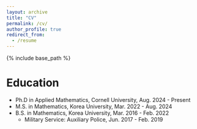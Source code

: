 ```yaml
---
layout: archive
title: "CV"
permalink: /cv/
author_profile: true
redirect_from:
  - /resume
---
```


{% include base_path %}

Education
======
* Ph.D in Applied Mathematics, Cornell University, Aug. 2024 - Present
* M.S. in Mathematics, Korea University, Mar. 2022 - Aug. 2024
* B.S. in Mathematics, Korea University, Mar. 2016 - Feb. 2022
  * Military Service: Auxiliary Police, Jun. 2017 - Feb. 2019


<!-- Publications
======
  <ul>{% for post in site.publications reversed %}
    {% include archive-single-cv.html %}
  {% endfor %}</ul>
  
Talks
======
  <ul>{% for post in site.talks reversed %}
    {% include archive-single-talk-cv.html  %}
  {% endfor %}</ul>
  
Teaching
======
  <ul>{% for post in site.teaching reversed %}
    {% include archive-single-cv.html %}
  {% endfor %}</ul> -->